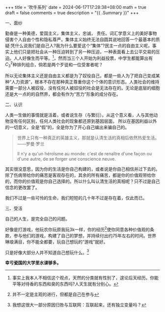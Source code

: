 +++
title = '吹牛系列'
date = 2024-06-17T17:28:38+08:00
math = true                                
draft = false
comments = true
description = "{{ .Summary }}"
+++

一、面纱

勤奋是一种美德，爱国主义，集体主义，忠诚， 责任。词汇学意义上的美好事物侵害个人自由个性和隐私尊严。集体主义始终无法自圆其说地回答一个最基本的质疑:凭什么说我们是自己人?我为什么要爱这个“集体”?民主一点的自由主义呢，事实上他们只是把社会从一种压迫转到了另一种压迫，一种表面看上去公平交易的压迫。人人好像生而平等。[^1]，然而当三个人开始为利益投票，中学生都能算出有$C_3^2$种排列组合，倘若是两个歹徒和一位受害者呢？

所以无论集体主义还是自由主义都是为了奴役自己，都是一些人为了把自己变成某种“人力资源”，根本不存在那种真正尊重你这个个体的意识形态。人类社会的维持需要一部分人被奴役，没有任何人被奴役的社会是无法存在的。无论是底层的细胞还是大一点的的自然界，都会有作为“苦力”形象的成分存在。

二、认识

人类一生做的事情就是活着，或者说生存（与繁衍）。从这个意义看，人与其他动物没有任何区别，任何人类社会的现象都还原到基因层面， 所以在基因利益以外的一切意义，全是“假”的，全是你为了开心自己编出来骗自己的。

> 世界上只有一种真正的英雄主义，那就是认清生活的真相后依然热爱生活。——罗曼·罗兰
>
> Il n'y a qu'un héroïsme au monde: c'est de renaître d'une façon ou d'une autre, de se forger une conscience neuve.
>

其实很没意思，因为你的生活是你自己构建的，或者说是你自己相信并过下去的。除了伤病带给你的痛苦是客观存在的，其余的所有痛苦，都是你的价值观带给你的，而你的价值观是你自己选择的。所以什么叫认清生活的真相呢？只不过是自己信念的更改罢了。

我们不过是一些可怜的生命，我们短短的几十年不过是存在着，仅此而已。

三、受活

自己的人生，是完全自己的问题。

好像是打游戏，他玩农你玩原我玩3k一样，你的经历[^2]使你同意各种价值观的条款，参与他们的游戏，构建了自己的梦想，并持续付出约75年左右的时间。世界琳琅满目，你不能全都要，玩自己想玩的“游戏”就好。

只是好像大部分人并不知道自己想玩什么。[^3]

**幸亏瓷国的大学里水课够多。**



[^1]: 事实上我本人不相信这个观点，天然的分类就有性别了，遑论后天经历。你能平等对待香的东西和臭的东西吗?人天生就有分别心。
[^2]:并不一定是主观的进行，但都是自己在参与
[^3]:我想这很大一部分原因归咎与互联网：互联起来，还有独立变量吗？